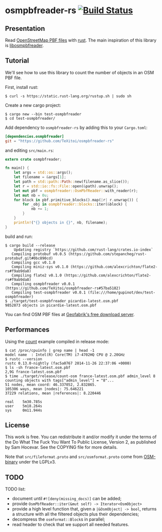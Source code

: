 # osmpbfreader-rs [![Build Status](https://travis-ci.org/TeXitoi/osmpbfreader-rs.svg?branch=master)](https://travis-ci.org/TeXitoi/osmpbfreader-rs)

## Presentation

Read [OpenStreetMap PBF
files](http://wiki.openstreetmap.org/wiki/PBF_Format) with
[rust](http://www.rust-lang.org).  The main inspiration of this
library is
[libosmpbfreader](https://github.com/CanalTP/libosmpbfreader).

## Tutorial

We'll see how to use this library to count the number of objects in an
OSM PBF file.

First, install rust:
```
$ curl -s https://static.rust-lang.org/rustup.sh | sudo sh
```

Create a new cargo project:
```
$ cargo new --bin test-osmpbfreader
$ cd test-osmpbfreader/
```

Add dependency to `osmpbfreader-rs` by adding this to your `Cargo.toml`:
```toml
[dependencies.osmpbfreader]
git = "https://github.com/TeXitoi/osmpbfreader-rs"
```
and editing `src/main.rs`:
```rust
extern crate osmpbfreader;

fn main() {
    let args = std::os::args();
    let filename = &args[1];
    let path = std::path::Path::new(filename.as_slice());
    let r = std::io::fs::File::open(&path).unwrap();
    let mut pbf = osmpbfreader::OsmPbfReader::with_reader(r);
    let mut nb = 0u;
    for block in pbf.primitive_blocks().map(|r| r.unwrap()) {
        for _obj in osmpbfreader::blocks::iter(&block) {
            nb += 1;
        }
    }
    println!("{} objects in {}", nb, filename);
}
```
build and run:
```
$ cargo build --release
    Updating registry `https://github.com/rust-lang/crates.io-index`
   Compiling protobuf v0.0.5 (https://github.com/stepancheg/rust-protobuf.git#0bc890cd)
   Compiling gcc v0.1.0
   Compiling miniz-sys v0.1.0 (https://github.com/alexcrichton/flate2-rs#f9ab9da8)
   Compiling flate2 v0.1.0 (https://github.com/alexcrichton/flate2-rs#f9ab9da8)
   Compiling osmpbfreader v0.0.1 (https://github.com/TeXitoi/osmpbfreader-rs#57ba5182)
   Compiling test-osmpbfreader v0.0.1 (file:///home/gupinot/dev/test-osmpbfreader)
$ ./target/test-osmpbfreader picardie-latest.osm.pbf
9852873 objects in picardie-latest.osm.pbf
```

You can find OSM PBF files at [Geofabrik's free download server](http://download.geofabrik.de/).

## Performances

Using the [count](examples/count.rs) example compiled in release mode:
```
$ cat /proc/cpuinfo | grep name | head -1
model name	: Intel(R) Core(TM) i7-4702HQ CPU @ 2.20GHz
$ rustc --version
rustc 0.13.0-nightly (fac5a0767 2014-11-26 22:37:06 +0000)
$ ls -sh france-latest.osm.pbf
2,9G france-latest.osm.pbf
$ time ./target/release/count-osm france-latest.osm.pbf admin_level 8
counting objects with tags["admin_level"] = "8"...
51 nodes, mean coord: 46.337052, 2.832865.
105306 ways, mean |nodes|: 75.646221
37229 relations, mean |references|: 8.220446

real	5m30.785s
user	5m18.264s
sys 	0m11.944s
```

## License

This work is free. You can redistribute it and/or modify it under the
terms of the Do What The Fuck You Want To Public License, Version 2,
as published by Sam Hocevar. See the COPYING file for more details.

Note that `src/fileformat.proto` and `src/osmformat.proto` come from
[OSM-binary](https://github.com/scrosby/OSM-binary) under the LGPLv3.

## TODO

TODO list:
 - document until `#![deny(missing_docs)]` can be added;
 - provide `OsmPbfReader::iter(&mut self) -> Iterator<OsmObject>`
 - provide a high level function that, given a
   `|&OsmObject| -> bool`, returns a structure with all the
   filtered objects plus their dependencies;
 - decompress the `osmformat::Block`s in parallel;
 - read header to check that we support all needed features.
